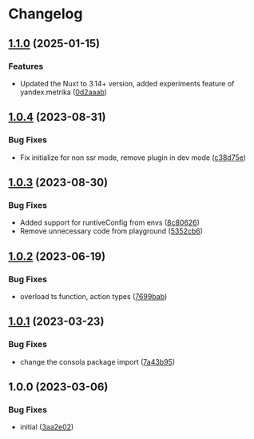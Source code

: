 # Changelog

## [1.1.0](https://github.com/artmizu/yandex-metrika-nuxt/compare/v1.0.4...v1.1.0) (2025-01-15)


### Features

* Updated the Nuxt to 3.14+ version, added experiments feature of yandex.metrika ([0d2aaab](https://github.com/artmizu/yandex-metrika-nuxt/commit/0d2aaabfb4e1f8ceb9210ceeeff3a7d7198bbf3b))

## [1.0.4](https://github.com/artmizu/yandex-metrika-nuxt/compare/v1.0.3...v1.0.4) (2023-08-31)


### Bug Fixes

* Fix initialize for non ssr mode, remove plugin in dev mode ([c38d75e](https://github.com/artmizu/yandex-metrika-nuxt/commit/c38d75e03ed45b26949fc6f396a677dd7577c6c3))

## [1.0.3](https://github.com/artmizu/yandex-metrika-nuxt/compare/v1.0.2...v1.0.3) (2023-08-30)


### Bug Fixes

* Added support for runtiveConfig from envs ([8c80626](https://github.com/artmizu/yandex-metrika-nuxt/commit/8c80626616f95a31e0873d3725b23956a4b445b1))
* Remove unnecessary code from playground ([5352cb6](https://github.com/artmizu/yandex-metrika-nuxt/commit/5352cb699c82b813c8eeed7419c3746ad09c9176))

## [1.0.2](https://github.com/artmizu/yandex-metrika-nuxt/compare/v1.0.1...v1.0.2) (2023-06-19)


### Bug Fixes

* overload ts function, action types ([7699bab](https://github.com/artmizu/yandex-metrika-nuxt/commit/7699bab9e904a9083e80882ee984fcc6489f46ee))

## [1.0.1](https://github.com/artmizu/yandex-metrika-nuxt/compare/v1.0.0...v1.0.1) (2023-03-23)


### Bug Fixes

* change the consola package import ([7a43b95](https://github.com/artmizu/yandex-metrika-nuxt/commit/7a43b95aec70d84da65b663c464fc73f1acb4c10))

## 1.0.0 (2023-03-06)


### Bug Fixes

* initial ([3aa2e02](https://github.com/artmizu/yandex-metrika-nuxt/commit/3aa2e02c12d036ca1b38801cacfd249d96728fa5))
